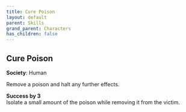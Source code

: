 ```yaml
---
title: Cure Poison
layout: default
parent: Skills
grand_parent: Characters
has_children: false
---
```


## Cure Poison

**Society**: Human

Remove a poison and halt any further effects.

**Success by 3**  
Isolate a small amount of the poison while removing it from the victim.
